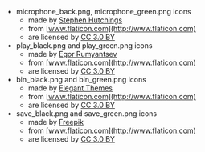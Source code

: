 - microphone_back.png, microphone_green.png icons
  - made by [Stephen Hutchings](http://www.flaticon.com/authors/stephen-hutchings)
  - from [www.flaticon.com](http://www.flaticon.com)
  - are licensed by [CC 3.0 BY](http://creativecommons.org/licenses/by/3.0/)
- play_black.png and play_green.png icons
  - made by [Egor Rumyantsev](http://www.flaticon.com/authors/egor-rumyantsev)
  - from [www.flaticon.com](http://www.flaticon.com)
  - are licensed by [CC 3.0 BY](http://creativecommons.org/licenses/by/3.0/)
- bin_black.png and bin_green.png icons
  - made by [Elegant Themes](http://www.flaticon.com/authors/elegant-themes)
  - from [www.flaticon.com](http://www.flaticon.com)
  - are licensed by [CC 3.0 BY](http://creativecommons.org/licenses/by/3.0/)
- save_black.png and save_green.png icons
  - made by [Freepik](http://www.freepik.com)
  - from [www.flaticon.com](http://www.flaticon.com)
  - are licensed by [CC 3.0 BY](http://creativecommons.org/licenses/by/3.0/)
